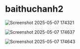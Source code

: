 # baithuchanh2
![Screenshot 2025-05-07 174321](https://github.com/user-attachments/assets/c07bf988-0631-4d46-a774-ad50e97c1305)

![Screenshot 2025-05-07 174637](https://github.com/user-attachments/assets/88cf46db-e65b-4844-8327-de684b83a653)


![Screenshot 2025-05-07 174643](https://github.com/user-attachments/assets/e65acb06-bec2-4d58-9d1e-f03a85769ebf)

